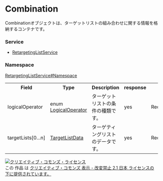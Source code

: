 # Combination
Combinationオブジェクトは、ターゲットリストの組み合わせに関する情報を格納するコンテナです。
### Service
+ [RetargetingListService](../../services/RetargetingListService.md)

### Namespace
[RetargetingListService#Namespace](../../services/RetargetingListService.md#namespace)

<table>
 <tr>
  <th>Field</th>
  <th>Type</th>
  <th>Description</th>
  <th>response</th>
  <th>add</th>
  <th>set</th>
  <th>remove</th>
 </tr>
 <tr>
  <td>logicalOperator</td>
  <td>enum <a href="./LogicalOperator.md">LogicalOperator</a></td>
  <td>ターゲットリストの条件の種類です。</td>
  <td>yes</td>
  <td>Requirement</td>
  <td>Requirement<br>Updatable</td>
  <td>Ignore</td>
 </tr>
 <tr>
  <td>targetLists[0...n]</td>
  <td><a href="./TargetListData.md">TargetListData</a></td>
  <td>ターゲティングリストのデータです。</td>
  <td>yes</td>
  <td>Requirement</td>
  <td>Requirement<br>Updatable</td>
  <td>Ignore</td>
 </tr>
 </table>
  
<a rel="license" href="http://creativecommons.org/licenses/by-nd/2.1/jp/"><img alt="クリエイティブ・コモンズ・ライセンス" style="border-width:0" src="https://i.creativecommons.org/l/by-nd/2.1/jp/88x31.png" /></a><br />この 作品 は <a rel="license" href="http://creativecommons.org/licenses/by-nd/2.1/jp/">クリエイティブ・コモンズ 表示 - 改変禁止 2.1 日本 ライセンスの下に提供されています。</a>
